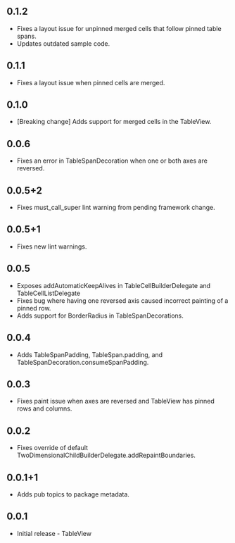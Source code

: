 ## 0.1.2

* Fixes a layout issue for unpinned merged cells that follow pinned table spans.
* Updates outdated sample code.

## 0.1.1

* Fixes a layout issue when pinned cells are merged.

## 0.1.0

* [Breaking change] Adds support for merged cells in the TableView.

## 0.0.6

* Fixes an error in TableSpanDecoration when one or both axes are reversed.

## 0.0.5+2

* Fixes must_call_super lint warning from pending framework change.

## 0.0.5+1

* Fixes new lint warnings.

## 0.0.5

* Exposes addAutomaticKeepAlives in TableCellBuilderDelegate and TableCellListDelegate
* Fixes bug where having one reversed axis caused incorrect painting of a pinned row.
* Adds support for BorderRadius in TableSpanDecorations.

## 0.0.4

* Adds TableSpanPadding, TableSpan.padding, and TableSpanDecoration.consumeSpanPadding.

## 0.0.3

* Fixes paint issue when axes are reversed and TableView has pinned rows and columns.

## 0.0.2

* Fixes override of default TwoDimensionalChildBuilderDelegate.addRepaintBoundaries.

## 0.0.1+1

* Adds pub topics to package metadata.

## 0.0.1

* Initial release - TableView
